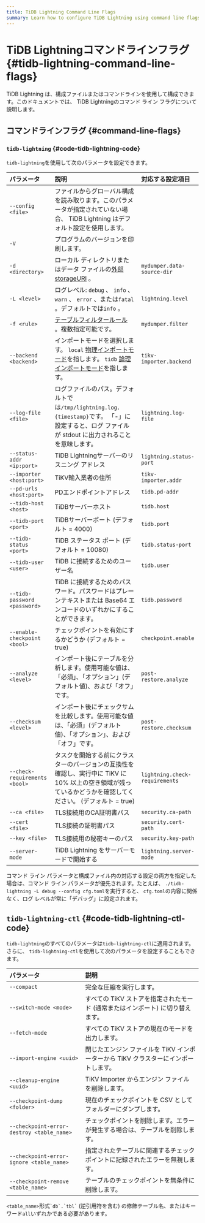 ```yaml
---
title: TiDB Lightning Command Line Flags
summary: Learn how to configure TiDB Lightning using command line flags.
---
```


# TiDB Lightningコマンドラインフラグ {#tidb-lightning-command-line-flags}

TiDB Lightning は、構成ファイルまたはコマンドラインを使用して構成できます。このドキュメントでは、 TiDB Lightningのコマンド ライン フラグについて説明します。

## コマンドラインフラグ {#command-line-flags}

### <code>tidb-lightning</code> {#code-tidb-lightning-code}

`tidb-lightning`を使用して次のパラメータを設定できます。

| パラメータ                         | 説明                                                                                                                                                                                  | 対応する設定項目                       |
| :---------------------------- | :---------------------------------------------------------------------------------------------------------------------------------------------------------------------------------- | :----------------------------- |
| `--config <file>`             | ファイルからグローバル構成を読み取ります。このパラメータが指定されていない場合、 TiDB Lightning はデフォルト設定を使用します。                                                                                                             |                                |
| `-V`                          | プログラムのバージョンを印刷します。                                                                                                                                                                  |                                |
| `-d <directory>`              | ローカル ディレクトリまたはデータ ファイルの[外部storageURI](/br/backup-and-restore-storages.md#uri-format) 。                                                                                              | `mydumper.data-source-dir`     |
| `-L <level>`                  | ログレベル: `debug` 、 `info` 、 `warn` 、 `error` 、または`fatal` 。デフォルトでは`info` 。                                                                                                             | `lightning.level`              |
| `-f <rule>`                   | [テーブルフィルタールール](/table-filter.md) 。複数指定可能です。                                                                                                                                         | `mydumper.filter`              |
| `--backend <backend>`         | インポートモードを選択します。 `local` [物理インポートモード](/tidb-lightning/tidb-lightning-physical-import-mode.md)を指します。 `tidb` [論理インポートモード](/tidb-lightning/tidb-lightning-logical-import-mode.md)を指します。 | `tikv-importer.backend`        |
| `--log-file <file>`           | ログファイルのパス。デフォルトでは`/tmp/lightning.log.{timestamp}`です。 「-」に設定すると、ログ ファイルが stdout に出力されることを意味します。                                                                                      | `lightning.log-file`           |
| `--status-addr <ip:port>`     | TiDB Lightningサーバーのリスニング アドレス                                                                                                                                                       | `lightning.status-port`        |
| `--importer <host:port>`      | TiKV輸入業者の住所                                                                                                                                                                         | `tikv-importer.addr`           |
| `--pd-urls <host:port>`       | PDエンドポイントアドレス                                                                                                                                                                       | `tidb.pd-addr`                 |
| `--tidb-host <host>`          | TiDBサーバーホスト                                                                                                                                                                         | `tidb.host`                    |
| `--tidb-port <port>`          | TiDBサーバーポート (デフォルト = 4000)                                                                                                                                                          | `tidb.port`                    |
| `--tidb-status <port>`        | TiDB ステータス ポート (デフォルト = 10080)                                                                                                                                                      | `tidb.status-port`             |
| `--tidb-user <user>`          | TiDB に接続するためのユーザー名                                                                                                                                                                  | `tidb.user`                    |
| `--tidb-password <password>`  | TiDB に接続するためのパスワード。パスワードはプレーンテキストまたは Base64 エンコードのいずれかにすることができます。                                                                                                                   | `tidb.password`                |
| `--enable-checkpoint <bool>`  | チェックポイントを有効にするかどうか (デフォルト = true)                                                                                                                                                   | `checkpoint.enable`            |
| `--analyze <level>`           | インポート後にテーブルを分析します。使用可能な値は、「必須」、「オプション」(デフォルト値)、および「オフ」です。                                                                                                                           | `post-restore.analyze`         |
| `--checksum <level>`          | インポート後にチェックサムを比較します。使用可能な値は、「必須」(デフォルト値)、「オプション」、および「オフ」です。                                                                                                                         | `post-restore.checksum`        |
| `--check-requirements <bool>` | タスクを開始する前にクラスターのバージョンの互換性を確認し、実行中に TiKV に 10% 以上の空き領域が残っているかどうかを確認してください。 (デフォルト = true)                                                                                            | `lightning.check-requirements` |
| `--ca <file>`                 | TLS接続用のCA証明書パス                                                                                                                                                                      | `security.ca-path`             |
| `--cert <file>`               | TLS接続の証明書パス                                                                                                                                                                         | `security.cert-path`           |
| `--key <file>`                | TLS接続用の秘密キーのパス                                                                                                                                                                      | `security.key-path`            |
| `--server-mode`               | TiDB Lightning をサーバーモードで開始する                                                                                                                                                        | `lightning.server-mode`        |

コマンド ライン パラメータと構成ファイル内の対応する設定の両方を指定した場合は、コマンド ライン パラメータが優先されます。たとえば、 `./tidb-lightning -L debug --config cfg.toml`を実行すると、 `cfg.toml`の内容に関係なく、ログ レベルが常に「デバッグ」に設定されます。

## <code>tidb-lightning-ctl</code> {#code-tidb-lightning-ctl-code}

`tidb-lightning`のすべてのパラメータは`tidb-lightning-ctl`に適用されます。さらに、 `tidb-lightning-ctl`を使用して次のパラメータを設定することもできます。

| パラメータ                                     | 説明                                               |
| :---------------------------------------- | :----------------------------------------------- |
| `--compact`                               | 完全な圧縮を実行します。                                     |
| `--switch-mode <mode>`                    | すべての TiKV ストアを指定されたモード (通常またはインポート) に切り替えます。     |
| `--fetch-mode`                            | すべての TiKV ストアの現在のモードを出力します。                      |
| `--import-engine <uuid>`                  | 閉じたエンジン ファイルを TiKV インポーターから TiKV クラスターにインポートします。 |
| `--cleanup-engine <uuid>`                 | TiKV Importer からエンジン ファイルを削除します。                 |
| `--checkpoint-dump <folder>`              | 現在のチェックポイントを CSV としてフォルダーにダンプします。                |
| `--checkpoint-error-destroy <table_name>` | チェックポイントを削除します。エラーが発生する場合は、テーブルを削除します。           |
| `--checkpoint-error-ignore <table_name>`  | 指定されたテーブルに関連するチェックポイントに記録されたエラーを無視します。           |
| `--checkpoint-remove <table_name>`        | テーブルのチェックポイントを無条件に削除します。                         |

`<table_name>`形式`` `db`.`tbl` `` (逆引用符を含む) の修飾テーブル名、またはキーワード`all`いずれかである必要があります。
